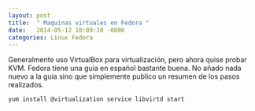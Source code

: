 ```yaml
---
layout: post
title:  " Maquinas virtuales en Fedora "
date:   2014-05-12 10:09:10 -0800
categories: Linux Fedora
---
```


Generalmente uso VirtualBox para virtualización, pero ahora
quise probar KVM. Fedora tiene una guia en español bastante buena. No añado
nada nuevo a la guia sino que simplemente publico un resumen de los pasos
realizados.

```bash
yum install @virtualization service libvirtd start
````
